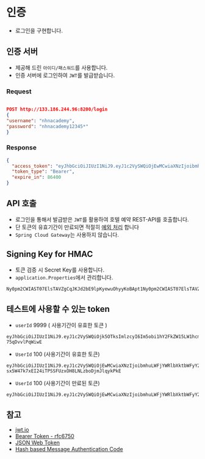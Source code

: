 # 인증

* 로그인을 구현합니다.

## 인증 서버

* 제공해 드린 `아이디/패스워드`를 사용합니다.
* 인증 서버에 로그인하여 `JWT`를 발급받습니다.

### Request

```json

POST http://133.186.244.96:8200/login
{
"username": "nhnacademy",
"password": "nhnacademy12345*"
}

```

### Response

```json
{
  "access_token": "eyJhbGciOiJIUzI1NiJ9.eyJ1c2VySWQiOjEwMCwiaXNzIjoibmhuLWFjYWRlbXktbWFyY28iLCJpYXQiOjE2ODk2ODI2NDAsImV4cCI6MTY5ODMyMjY0MH0.d4LDsYn2tZKVxvQax2ryMwPeo1DkHJ-1u6I0hfCySBk",
  "token_type": "Bearer",
  "expire_in": 86400
}
```

## API 호출

* 로그인을 통해서 발급받은 `JWT`를 활용하여 호텔 예약 REST-API를 호출합니다.
* 단 토큰의 유효기간이 만료되면 적절히 [예외 처리](3-3.%EC%98%88%EC%99%B8%EC%B2%98%EB%A6%AC.md) 합니다
* `Spring Cloud Gateway`는 사용하지 않습니다.

## Signing Key for HMAC

* 토큰 검증 시 Secret Key를 사용합니다.
* `application.Properties`에서 관리합니다.

```text
Ny0pm2CWIAST07ElsTAVZgCqJKJd2bE9lpKyewuOhyyKoBApt1Ny0pm2CWIAST07ElsTAVZgCqJKJd2bE9lpKyewuOhyyKoBApt1
```

## 테스트에 사용할 수 있는 token

* `userId` 9999 ( 사용기간이 유효한 토큰 )

```text
eyJhbGciOiJIUzI1NiJ9.eyJ1c2VySWQiOjk5OTksImlzcyI6Im5obi1hY2FkZW15LW1hcmNvIiwiaWF0IjoxNzEwNTA4MDQwLCJleHAiOjE4ODMzMDgwNDB9.1W0KJj7mBuYhNPqEwfJzSvQD4JsNY-75qDvvlPqWiwE
```

* `UserId` 100 (사용기간이 유효한 토큰)

```text
eyJhbGciOiJIUzI1NiJ9.eyJ1c2VySWQiOjEwMCwiaXNzIjoibmhuLWFjYWRlbXktbWFyY28iLCJpYXQiOjE3MTA1MTIyMDgsImV4cCI6MTc5NjkxMjIwOH0.-sx5W47k7xEI24iTPSSFUzxOH8LNLzboDjmJlqykPkE
```

* `UserId` 100 (사용기간이 만료된 토큰)

```text
eyJhbGciOiJIUzI1NiJ9.eyJ1c2VySWQiOjEwMCwiaXNzIjoibmhuLWFjYWRlbXktbWFyY28iLCJpYXQiOjE2ODk2ODI2OTQsImV4cCI6MTY4OTc2OTA5NH0.xqRwAteYg1u8sFBi9oGrQgUtns25UplflZgunUrN50A
```

## 참고

* [jwt.io](https://jwt.io/)
* [Bearer Token - rfc6750](https://datatracker.ietf.org/doc/html/rfc6750)
* [JSON Web Token](https://ko.wikipedia.org/wiki/JSON_%EC%9B%B9_%ED%86%A0%ED%81%B0)
* [Hash based Message Authentication Code](https://ko.wikipedia.org/wiki/HMAC)
